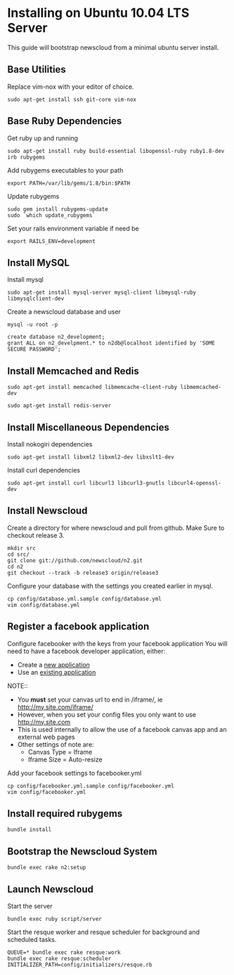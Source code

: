 Installing on Ubuntu 10.04 LTS Server
=====================================

This guide will bootstrap newscloud from a minimal ubuntu server install.

Base Utilities
--------------

Replace vim-nox with your editor of choice.

	sudo apt-get install ssh git-core vim-nox


Base Ruby Dependencies
----------------------

Get ruby up and running

	sudo apt-get install ruby build-essential libopenssl-ruby ruby1.8-dev irb rubygems

Add rubygems executables to your path

	export PATH=/var/lib/gems/1.8/bin:$PATH

Update rubygems

	sudo gem install rubygems-update
	sudo `which update_rubygems`

Set your rails environment variable if need be
	
	export RAILS_ENV=development


Install MySQL
-------------

Install mysql

	sudo apt-get install mysql-server mysql-client libmysql-ruby libmysqlclient-dev

Create a newscloud database and user

	mysql -u root -p

	create database n2_development;
	grant ALL on n2_develpment.* to n2db@localhost identified by 'SOME SECURE PASSWORD';


Install Memcached and Redis
---------------------------

	sudo apt-get install memcached libmemcache-client-ruby libmemcached-dev

	sudo apt-get install redis-server

Install Miscellaneous Dependencies
----------------------------------

Install nokogiri dependencies

	sudo apt-get install libxml2 libxml2-dev libxslt1-dev

Install curl dependencies

	sudo apt-get install curl libcurl3 libcurl3-gnutls libcurl4-openssl-dev


Install Newscloud
-----------------

Create a directory for where newscloud and pull from github.
Make Sure to checkout release 3.

	mkdir src
	cd src/
	git clone git://github.com/newscloud/n2.git
	cd n2
	git checkout --track -b release3 origin/release3


Configure your database with the settings you created earlier in mysql.

	cp config/database.yml.sample config/database.yml
	vim config/database.yml

Register a facebook application
-------------------------------

Configure facebooker with the keys from your facebook application
You will need to have a facebook developer application, either:

  * Create a [new application](http://www.facebook.com/developers/createapp.php)
  * Use an [existing application](http://www.facebook.com/developers/)

NOTE::

  * You **must** set your canvas url to end in /iframe/, ie http://my.site.com/iframe/
  * However, when you set your config files you only want to use http://my.site.com
  * This is used internally to allow the use of a facebook canvas app and an external web pages
  * Other settings of note are:
    * Canvas Type = Iframe
	* Iframe Size = Auto-resize

Add your facebook settings to facebooker.yml

	cp config/facebooker.yml.sample config/facebooker.yml
	vim config/facebooker.yml


Install required rubygems
-------------------------

	bundle install

Bootstrap the Newscloud System
------------------------------
	bundle exec rake n2:setup

Launch Newscloud
----------------

Start the server

	bundle exec ruby script/server

Start the resque worker and resque scheduler for background and scheduled tasks.

	QUEUE=* bundle exec rake resque:work
	bundle exec rake resque:scheduler INITIALIZER_PATH=config/initializers/resque.rb
